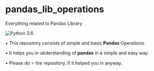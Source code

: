 # pandas_lib_operations

Everything related to Pandas Library

![Python 3.6](https://img.shields.io/badge/Python-3.6-brightgreen.svg)

• This repository consists of simple and basic **Pandas** Operations.

• It helps you in ubderstanding of **pandas** in a simple and easy way.

• Please do ⭐ the repository, if it helped you in anyway.
